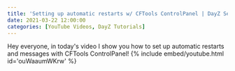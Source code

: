 ```yaml
---
title: 'Setting up automatic restarts w/ CFTools ControlPanel | DayZ Server Management'
date: 2021-03-22 12:00:00
categories: [YouTube Videos, DayZ Tutorials]
---
```

Hey everyone, in today's video I show you how to set up automatic restarts and messages with CFTools ControlPanel!
{% include embed/youtube.html id='ouWaaumWKrw' %}